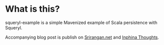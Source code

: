 # What is this?

squeryl-example is a simple Mavenized example of Scala persistence with Squeryl.

Accompanying blog post is publish on [Srirangan.net](http://srirangan.net/2011-03-getting-started-%e2%80%93-scala-persistence-with-squeryl) and [Inphina Thoughts](http://thoughts.inphina.com/2011/03/18/getting-started-%e2%80%93-scala-persistence-with-squeryl/).
